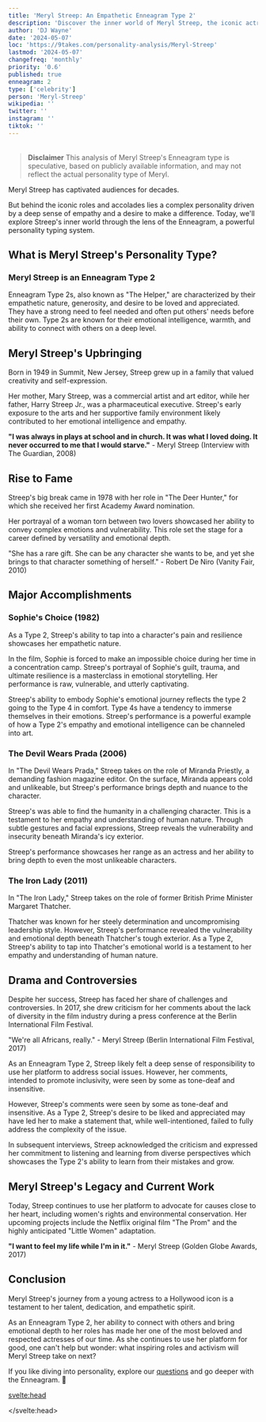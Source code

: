 ```yaml
---
title: 'Meryl Streep: An Empathetic Enneagram Type 2'
description: 'Discover the inner world of Meryl Streep, the iconic actress and Enneagram Type 2. Explore her empathetic nature, versatility, and activism behind her roles.'
author: 'DJ Wayne'
date: '2024-05-07'
loc: 'https://9takes.com/personality-analysis/Meryl-Streep'
lastmod: '2024-05-07'
changefreq: 'monthly'
priority: '0.6'
published: true
enneagram: 2
type: ['celebrity']
person: 'Meryl-Streep'
wikipedia: ''
twitter: ''
instagram: ''
tiktok: ''
---
```


<!--
    childhood and upbringing
    first big success
    style habits and quirks that relate to their personality type
    stressful moments in their life and how they handled them
    comfort- moments in their life where they are doing well and killing it
-->
<!-- // keywords:  -->

<script>
	import  PopCard  from "$lib/components/atoms/PopCard.svelte";
    import BlogPurpose from '$lib/components/blog/BlogPurpose.svelte'
</script>

<div
	style="display: flex;
    justify-content: center;
    margin: 1rem 0;
	"
>
	<PopCard
		image={`/types/2s/${'Meryl-Streep'}.webp`}
		enneagramType={2}
		showIcon={false}
		displayText="Meryl Streep"
		subtext=""
	/>
</div>

> **Disclaimer** This analysis of Meryl Streep's Enneagram type is speculative, based on publicly available information, and may not reflect the actual personality type of Meryl.

<p class="firstLetter">Meryl Streep has captivated audiences for decades.</p>

But behind the iconic roles and accolades lies a complex personality driven by a deep sense of empathy and a desire to make a difference. Today, we'll explore Streep's inner world through the lens of the Enneagram, a powerful personality typing system.

## What is Meryl Streep's Personality Type?

### Meryl Streep is an Enneagram Type 2

Enneagram Type 2s, also known as "The Helper," are characterized by their empathetic nature, generosity, and desire to be loved and appreciated. They have a strong need to feel needed and often put others' needs before their own. Type 2s are known for their emotional intelligence, warmth, and ability to connect with others on a deep level.

## Meryl Streep's Upbringing

Born in 1949 in Summit, New Jersey, Streep grew up in a family that valued creativity and self-expression.

Her mother, Mary Streep, was a commercial artist and art editor, while her father, Harry Streep Jr., was a pharmaceutical executive. Streep's early exposure to the arts and her supportive family environment likely contributed to her emotional intelligence and empathy.

**"I was always in plays at school and in church. It was what I loved doing. It never occurred to me that I would starve."** - Meryl Streep (Interview with The Guardian, 2008)

## Rise to Fame

Streep's big break came in 1978 with her role in "The Deer Hunter," for which she received her first Academy Award nomination.

Her portrayal of a woman torn between two lovers showcased her ability to convey complex emotions and vulnerability. This role set the stage for a career defined by versatility and emotional depth.

"She has a rare gift. She can be any character she wants to be, and yet she brings to that character something of herself." - Robert De Niro (Vanity Fair, 2010)

## Major Accomplishments

### Sophie's Choice (1982)

As a Type 2, Streep's ability to tap into a character's pain and resilience showcases her empathetic nature.

In the film, Sophie is forced to make an impossible choice during her time in a concentration camp. Streep's portrayal of Sophie's guilt, trauma, and ultimate resilience is a masterclass in emotional storytelling. Her performance is raw, vulnerable, and utterly captivating.

Streep's ability to embody Sophie's emotional journey reflects the type 2 going to the Type 4 in comfort. Type 4s have a tendency to immerse themselves in their emotions. Streep's performance is a powerful example of how a Type 2's empathy and emotional intelligence can be channeled into art.

### The Devil Wears Prada (2006)

In "The Devil Wears Prada," Streep takes on the role of Miranda Priestly, a demanding fashion magazine editor. On the surface, Miranda appears cold and unlikeable, but Streep's performance brings depth and nuance to the character.

Streep's was able to find the humanity in a challenging character. This is a testament to her empathy and understanding of human nature. Through subtle gestures and facial expressions, Streep reveals the vulnerability and insecurity beneath Miranda's icy exterior.

Streep's performance showcases her range as an actress and her ability to bring depth to even the most unlikeable characters.

### The Iron Lady (2011)

In "The Iron Lady," Streep takes on the role of former British Prime Minister Margaret Thatcher.

Thatcher was known for her steely determination and uncompromising leadership style. However, Streep's performance revealed the vulnerability and emotional depth beneath Thatcher's tough exterior. As a Type 2, Streep's ability to tap into Thatcher's emotional world is a testament to her empathy and understanding of human nature.

## Drama and Controversies

Despite her success, Streep has faced her share of challenges and controversies. In 2017, she drew criticism for her comments about the lack of diversity in the film industry during a press conference at the Berlin International Film Festival.

"We're all Africans, really." - Meryl Streep (Berlin International Film Festival, 2017)

As an Enneagram Type 2, Streep likely felt a deep sense of responsibility to use her platform to address social issues. However, her comments, intended to promote inclusivity, were seen by some as tone-deaf and insensitive.

However, Streep's comments were seen by some as tone-deaf and insensitive. As a Type 2, Streep's desire to be liked and appreciated may have led her to make a statement that, while well-intentioned, failed to fully address the complexity of the issue.

In subsequent interviews, Streep acknowledged the criticism and expressed her commitment to listening and learning from diverse perspectives which showcases the Type 2's ability to learn from their mistakes and grow.

## Meryl Streep's Legacy and Current Work

Today, Streep continues to use her platform to advocate for causes close to her heart, including women's rights and environmental conservation. Her upcoming projects include the Netflix original film "The Prom" and the highly anticipated "Little Women" adaptation.

**"I want to feel my life while I'm in it."** - Meryl Streep (Golden Globe Awards, 2017)

## Conclusion

Meryl Streep's journey from a young actress to a Hollywood icon is a testament to her talent, dedication, and empathetic spirit.

As an Enneagram Type 2, her ability to connect with others and bring emotional depth to her roles has made her one of the most beloved and respected actresses of our time. As she continues to use her platform for good, one can't help but wonder: what inspiring roles and activism will Meryl Streep take on next?

If you like diving into personality, explore our <a href="/questions" >questions</a> and go deeper with the Enneagram. 🚀

<svelte:head>

<script type="application/ld+json">
{
    "@context": "http://schema.org",
    "@graph": [
        {
            "@type": "Article",
            "articleBody": "This article dives into the personality and inner world of Meryl Streep, the legendary actress known for her versatility and emotional depth. Through the lens of the Enneagram personality typing system, the article explores Streep's characteristics as a Type 2, also known as 'The Helper.' It discusses her empathetic nature, her ability to bring depth to her roles, her activism, and how these traits relate to the core attributes of an Enneagram Type 2.",
            "creator": {
                "@type": "Person",
                "name": "David Wayne",
                "sameAs": [
                    "https://www.instagram.com/djwayne3/",
                    "https://www.youtube.com/@djwayne3",
                    "https://www.linkedin.com/in/davidtwayne/",
                    "https://twitter.com/djwayne3"
                ]
            },
            "author": {
                "@type": "Person",
                "name": "David Wayne",
                "sameAs": [
                    "https://www.instagram.com/djwayne3/",
                    "https://www.youtube.com/@djwayne3",
                    "https://www.linkedin.com/in/davidtwayne/",
                    "https://twitter.com/djwayne3"
                ]
            },
            "dateModified": {
                "@type": "Date",
                "@value": "2024-05-07"
            },
            "datePublished": {
                "@type": "Date",
                "@value": "2024-05-07"
            },
            "description": "Discover the inner world of Meryl Streep, the iconic actress and Enneagram Type 2. Explore her empathetic nature, versatility, and activism behind her roles.",
            "headline": "Meryl Streep: The Empathetic Activist and Iconic Actress",
            "image": {
                "@type": "ImageObject",
                "height": 900,
                "url": "https://9takes.com/types/2s/Meryl-Streep.webp",
                "width": 900
            },
            "mainEntityOfPage": {
                "@id": "https://9takes.com/personality-analysis/Meryl-Streep",
                "@type": "WebPage"
            },
            "mentions": {
                "@type": "Person",
                "name": "Meryl Streep",
                "sameAs": [
                    "https://en.wikipedia.org/wiki/Meryl_Streep",
                    "https://www.imdb.com/name/nm0000658/"
                ]
            },
            "publisher": {
                "@type": "Organization",
                "sameAs": [
                    "https://www.instagram.com/9takesdotcom/",
                    "https://twitter.com/9takesdotcom"
                ],
                "logo": {
                    "@type": "ImageObject",
                    "url": "https://9takes.com/brand/aero.png"
                },
                "name": "9takes"
            }
        },
        {
            "@type": "FAQPage",
            "mainEntity": [
                {
                    "@type": "Question",
                    "acceptedAnswer": {
                        "@type": "Answer",
                        "text": "Meryl Streep is considered an Enneagram Type 2 due to her empathetic nature, her ability to connect emotionally with her characters, and her desire to make a difference through her work and activism. These traits align with the core characteristics of Type 2 individuals, who are driven by a need to be loved and appreciated for their generosity and emotional support."
                    },
                    "name": "Why is Meryl Streep considered an Enneagram Type 2?"
                },
                {
                    "@type": "Question",
                    "acceptedAnswer": {
                        "@type": "Answer",
                        "text": "Meryl Streep's performances in films like 'Sophie's Choice,' 'The Devil Wears Prada,' and 'The Iron Lady' showcase her ability to bring emotional depth and nuance to her roles. Her empathy and understanding of human nature allow her to embody complex characters, reflecting the strengths of an Enneagram Type 2."
                    },
                    "name": "What are some examples of Meryl Streep's Type 2 characteristics in her acting roles?"
                },
                {
                    "@type": "Question",
                    "acceptedAnswer": {
                        "@type": "Answer",
                        "text": "Meryl Streep is known for her empathetic and warm personality. She is deeply committed to her craft and brings emotional depth to her roles. She is also an activist who uses her platform to advocate for various causes. However, these descriptions are based on public information and her portrayed image. To know her exact personality, one would have to know her personally."
                    },
                    "name": "What is Meryl Streep's personality?"
                },
                {
                    "@type": "Question",
                    "acceptedAnswer": {
                        "@type": "Answer",
                        "text": "Meryl Streep is considered an Enneagram Type 2, also known as The Helper. This Enneagram type is empathetic, generous, and driven by a desire to be loved and appreciated. They often put others' needs before their own and have a strong emotional intelligence. Please note that this information is based on analysis and not directly confirmed by Meryl Streep herself."
                    },
                    "name": "What is Meryl Streep's Enneagram type?"
                }
            ]
        }
    ]
}

</script>

</svelte:head>

<style lang="scss"></style>
